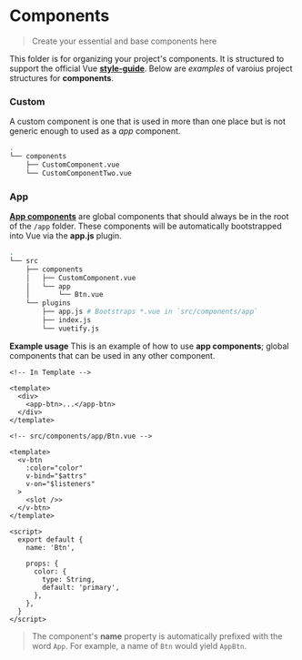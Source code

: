 # Components
> Create your essential and base components here

This folder is for organizing your project's components. It is structured to support the official Vue [**style-guide**](https://vuejs.org/v2/style-guide/#Component-files-strongly-recommended).
Below are _examples_ of varoius project structures for **components**.

### Custom
A custom component is one that is used in more than one place but is not generic enough to used as a _app_ component.

```bash
.
└── components
    ├── CustomComponent.vue
    └── CustomComponentTwo.vue
```

### App
[**App components**](https://vuejs.org/v2/style-guide/#Base-component-names-strongly-recommended) are global components that should always be in the root of the `/app` folder. These components will be automatically bootstrapped into Vue via the **app.js** plugin.

```bash
.
└── src
    ├── components
    │   ├── CustomComponent.vue
    │   └── app
    │       └── Btn.vue
    └── plugins
        ├── app.js # Bootstraps *.vue in `src/components/app`
        ├── index.js
        └── vuetify.js
```

**Example usage**
This is an example of how to use **app components**; global components that can be used in any other component.

```vue
<!-- In Template -->

<template>
  <div>
    <app-btn>...</app-btn>
  </div>
</template>
```

```vue
<!-- src/components/app/Btn.vue -->

<template>
  <v-btn
    :color="color"
    v-bind="$attrs"
    v-on="$listeners"
  >
    <slot />>
  </v-btn>
</template>

<script>
  export default {
    name: 'Btn',

    props: {
      color: {
        type: String,
        default: 'primary',
      },
    },
  }
</script>
```

> The component's **name** property is automatically prefixed with the word `App`. For example, a name of `Btn` would yield `AppBtn`.
